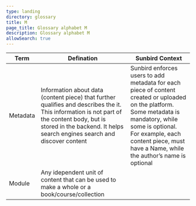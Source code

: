 ```yaml
---
type: landing
directory: glossary
title: M
page_title: Glossary alphabet M
description: Glossary alphabet M
allowSearch: true
---
```

Term | Defination |Sunbird Context
-----|------------|-----------------
Metadata  |Information about data (content piece) that further qualifies and describes the it. This information is not part of the content body, but is stored in the backend. It helps search engines search and discover content  |Sunbird enforces users to add metadata for each piece of content created or uploaded on the platform. Some metadata is mandatory, while some is optional. For example, each content piece, must have a Name, while the author’s name is optional
Module  |Any idependent unit of content that can be used to make a whole or a book/course/collection
